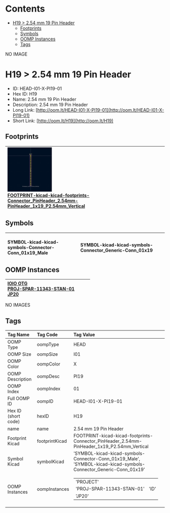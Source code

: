 



Contents
========

* [H19 > 2.54 mm 19 Pin Header](#h19--254-mm-19-pin-header)
	* [Footprints](#footprints)
	* [Symbols](#symbols)
	* [OOMP Instances](#oomp-instances)
	* [Tags](#tags)
  
NO IMAGE  
# H19 > 2.54 mm 19 Pin Header

- ID: HEAD-I01-X-PI19-01
- Hex ID: H19
- Name: 2.54 mm 19 Pin Header
- Description: 2.54 mm 19 Pin Header
- Long Link: [http://oom.lt/HEAD-I01-X-PI19-01](http://oom.lt/HEAD-I01-X-PI19-01)
- Short Link: [http://oom.lt/H19](http://oom.lt/H19)

## Footprints
  

|[![](https://raw.githubusercontent.com/oomlout/oomlout_OOMP_eda_V2/main/FOOTPRINT/kicad/kicad-footprints/Connector_PinHeader_2.54mm/PinHeader_1x19_P2.54mm_Vertical/image_140.png)<br>FOOTPRINT-kicad-kicad-footprints-Connector_PinHeader_2.54mm-PinHeader_1x19_P2.54mm_Vertical](https://github.com/oomlout/oomlout_OOMP_eda_V2/tree/main/FOOTPRINT/kicad/kicad-footprints/Connector_PinHeader_2.54mm/PinHeader_1x19_P2.54mm_Vertical/)||||
| :--- | :--- | :--- | :--- |

## Symbols
  

|![]()<br>SYMBOL-kicad-kicad-symbols-Connector-Conn_01x19_Male|![]()<br>SYMBOL-kicad-kicad-symbols-Connector_Generic-Conn_01x19|||
| :--- | :--- | :--- | :--- |

## OOMP Instances
  

|[IOIO OTG<br>PROJ-SPAR-11343-STAN-01<br>JP20](https://github.com/oomlout/oomlout_OOMP_projects_V2/tree/main/PROJ/SPAR/11343/STAN/01/)||||
| :--- | :--- | :--- | :--- |
  
NO IMAGES  
## Tags
  

|Tag Name|Tag Code|Tag Value|
| :--- | :--- | :--- |
|OOMP Type|oompType|HEAD|
|OOMP Size|oompSize|I01|
|OOMP Color|oompColor|X|
|OOMP Description|oompDesc|PI19|
|OOMP Index|oompIndex|01|
|Full OOMP ID|oompID|HEAD-I01-X-PI19-01|
|Hex ID (short code)|hexID|H19|
|name|name|2.54 mm 19 Pin Header|
|Footprint Kicad|footprintKicad|FOOTPRINT-kicad-kicad-footprints-Connector_PinHeader_2.54mm-PinHeader_1x19_P2.54mm_Vertical|
|Symbol Kicad|symbolKicad|'SYMBOL-kicad-kicad-symbols-Connector-Conn_01x19_Male', 'SYMBOL-kicad-kicad-symbols-Connector_Generic-Conn_01x19'|
|OOMP Instances|oompInstances|<table><tr><td>'PROJECT'</td></tr><tr><td> 'PROJ-SPAR-11343-STAN-01'</td><td> 'ID'</td></tr><tr><td> 'JP20'</td></tr></table>|
||||
